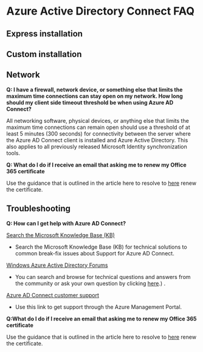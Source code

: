 <properties
	pageTitle="Azure AD Connect FAQ | Windows Azure"
	description="This page has frequently asked questions about Azure AD Connect."
	services="active-directory"
	documentationCenter=""
	authors="billmath"
	manager="stevenpo"
	editor="curtand"/>

<tags
	ms.service="active-directory"
	ms.date="10/13/2015"
	wacn.date=""/>

# Azure Active Directory Connect FAQ

## Express installation

## Custom installation

## Network
**Q: I have a firewall, network device, or something else that limits the maximum time connections can stay open on my network. How long should my client side timeout threshold be when using Azure AD Connect?**

All networking software, physical devices, or anything else that limits the maximum time connections can remain open should use a threshold of at least 5 minutes (300 seconds) for connectivity between the server where the Azure AD Connect client is installed and Azure Active Directory. This also applies to all previously released Microsoft Identity synchronization tools.


**Q: What do I do if I receive an email that asking me to renew my Office 365 certificate**

Use the guidance that is outlined in the article here to resolve to [here](/documentation/articles/active-directory-aadconnect-o365-certs) renew the certificate.

## Troubleshooting

**Q: How can I get help with Azure AD Connect?**

<!-- deleted by customization
[Search the Microsoft Knowledge Base (KB)](https://www.microsoft.com/Search/result.aspx?q=azure%20active%20directory%20connect&form=mssupport)
-->
<!-- keep by customization: begin -->
[Search the Microsoft Knowledge Base (KB)](https://www.microsoft.com/zh-cn/Search/result.aspx?q=azure%20active%20directory%20connect&form=mssupport)
<!-- keep by customization: end -->

- Search the Microsoft Knowledge Base (KB) for technical solutions to common break-fix issues about Support for Azure AD Connect.

[Windows Azure Active Directory Forums](https://social.msdn.microsoft.com/Forums/azure/zh-cn/home?forum=WindowsAzureAD)

- You can search and browse for technical questions and answers from the community or ask your own question by clicking <!-- deleted by customization [here](https://social.msdn.microsoft.com/Forums/azure/newthread?category=windowsazureplatform&forum=WindowsAzureAD&prof=required) --><!-- keep by customization: begin --> [here](https://social.msdn.microsoft.com/Forums/azure/zh-cn/newthread?category=windowsazureplatform&forum=WindowsAzureAD&prof=required).) <!-- keep by customization: end -->.


[Azure AD Connect customer support](https://manage.windowsazure.cn/?getsupport=true)

- Use this link to get support through the Azure Management Portal.

<!-- keep by customization: begin -->
**Q:What do I do if I receive an email that asking me to renew my Office 365 certificate**

Use the guidance that is outlined in the article here to resolve to [here](/documentation/articles/active-directory-aadconnect-o365-certs) renew the certificate.

<!-- keep by customization: end -->